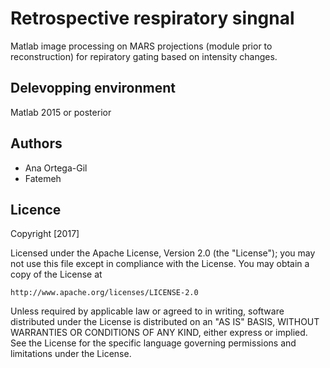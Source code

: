 # Retrospective respiratory singnal
  Matlab image processing on MARS projections (module prior to reconstruction) for repiratory gating based on intensity changes.

## Delevopping environment

Matlab 2015 or posterior


## Authors

* Ana Ortega-Gil
* Fatemeh 

## Licence
Copyright [2017] 

Licensed under the Apache License, Version 2.0 (the "License");
you may not use this file except in compliance with the License.
You may obtain a copy of the License at

    http://www.apache.org/licenses/LICENSE-2.0

Unless required by applicable law or agreed to in writing, software
distributed under the License is distributed on an "AS IS" BASIS,
WITHOUT WARRANTIES OR CONDITIONS OF ANY KIND, either express or implied.
See the License for the specific language governing permissions and
limitations under the License.
